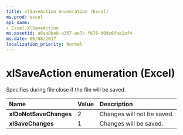 ```yaml
---
title: xlSaveAction enumeration (Excel)
ms.prod: excel
api_name:
- Excel.XlSaveAction
ms.assetid: a6aa8be8-a367-ae7c-f676-d09c6faa1af4
ms.date: 06/08/2017
localization_priority: Normal
---
```



# xlSaveAction enumeration (Excel)

Specifies during file close if the file will be saved.



|Name|Value|Description|
|:-----|:-----|:-----|
| **xlDoNotSaveChanges**|2|Changes will not be saved.|
| **xlSaveChanges**|1|Changes will be saved.|

